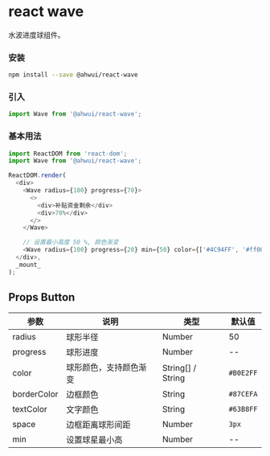 react wave
===
水波进度球组件。

### 安装

```bash
npm install --save @ahwui/react-wave
```

### 引入

```jsx
import Wave from '@ahwui/react-wave';
```

### 基本用法

<!--DemoStart,bgWhite,codePen,codeSandbox--> 
```js
import ReactDOM from 'react-dom';
import Wave from '@ahwui/react-wave';

ReactDOM.render(
  <div>
    <Wave radius={100} progress={70}>
      <>
        <div>补贴资金剩余</div>
        <div>70%</div>
      </>
    </Wave>

    // 设置最小高度 50 %, 颜色渐变
    <Wave radius={100} progress={20} min={50} color={['#4C94FF', '#ff0000']}></Wave>
  </div>,
  _mount_
);
```
<!--End-->

## Props Button

| 参数 | 说明 | 类型 | 默认值 |
| -------- | -------- | -------- | -------- |
| radius | 球形半径 | Number | 50 |
| progress | 球形进度 | Number | -- |
| color | 球形颜色，支持颜色渐变 | String[] / String | `#B0E2FF` |
| borderColor | 边框颜色 | String | `#87CEFA` |
| textColor | 文字颜色 | String | `#63B8FF` |
| space | 边框距离球形间距 | Number | `3px` |
| min | 设置球星最小高 | Number | -- |